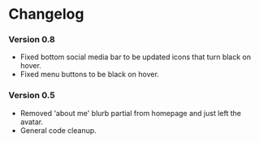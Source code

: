 # Changelog

### Version 0.8
* Fixed bottom social media bar to be updated icons that turn black on hover.
* Fixed menu buttons to be black on hover.

### Version 0.5
* Removed 'about me' blurb partial from homepage and just left the avatar.
* General code cleanup.
